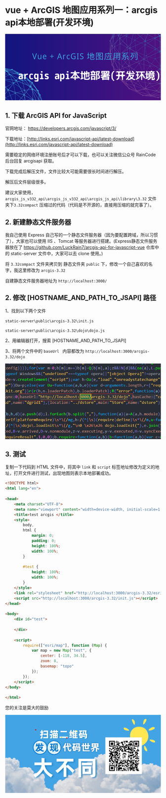 # vue + ArcGIS 地图应用系列一：arcgis api本地部署(开发环境)

![cover](./arcgis-vue-1.png)

##   1.  下载 ArcGIS API for JavaScript

官网地址： [https://developers.arcgis.com/javascript/3/ ]( https://developers.arcgis.com/javascript/3/ )

下载地址：[http://links.esri.com/javascript-api/latest-download](http://links.esri.com/javascript-api/latest-download)

需要稳定的网络环境注册账号后才可以下载，也可以关注微信公众号 RainCode 后台回复 arcgisapi 获取。

下载完成后解压文件，文件比较大可能需要很长时间进行解压。

解压后文件层级很多。

建议大家使用，`arcgis_js_v332_api\arcgis_js_v332_api\arcgis_js_api\library\3.32` 文件夹下`3.32compact` 压缩过的代码（代码是不开源的，直接用压缩的就完事了）。



## 2.  新建静态文件服务器

我自己使用 Express 自己写的一个静态文件服务器（因为要配置跨域，所以习惯了），大家也可以使用 IIS 、Tomcat 等服务器进行搭建。(Express静态文件服务器放在了  https://github.com/LuckRain7/arcgis-api-for-javascript-vue 仓库中的  static-server 文件中，大家可以去 clone 使用。)

将 `3.32compact` 文件夹拷贝到  静态文件夹 `public` 下，修改一个自己喜欢的名字，我这里修改为 `arcgis-3.32`

自建静态文件服务器地址为 `http://localhost:3000/`

## 2.  修改 [HOSTNAME_AND_PATH_TO_JSAPI] 路径

1、找到以下两个文件

`static-server\public\arcgis-3.32\init.js`

`static-server\public\arcgis-3.32\dojo\dojo.js`

2、用编辑器打开，搜索  [HOSTNAME_AND_PATH_TO_JSAPI]  

3、将两个文件中的 `baseUrl ` 内容都改为 `http://localhost:3000/arcgis-3.32/dojo`

![baseUrl](./baseUrl.png)

## 3. 测试

复制一下代码到 HTML 文件中，将其中 `link` 和 `script` 标签地址修改为定义的地址，打开文件进行测试，出现地图则表示本地部署成功。

```html
<!DOCTYPE html>
<html lang="en">

<head>
    <meta charset="UTF-8">
    <meta name="viewport" content="width=device-width, initial-scale=1.0">
    <title>test arcgis </title>
    <style>
        body,
        html {
            margin: 0;
            padding: 0;
            height: 100%;
            width: 100%;
        }

        #test {
            height: 100%;
            width: 100%;
        }
    </style>
    <link rel="stylesheet" href="http://localhost:3000/arcgis-3.32/esri/css/esri.css">
    <script src="http://localhost:3000/arcgis-3.32/init.js"></script>
</head>

<body>
    <div id="test">

    </div>

    <script>
        require(["esri/map"], function (Map) {
            var map = new Map("test", {
                center: [-118, 34.5],
                zoom: 8,
                basemap: "topo"
            });
        });
    </script>
</body>

</html>
```



您的关注是莫大的鼓励

![wx](./wx.png)